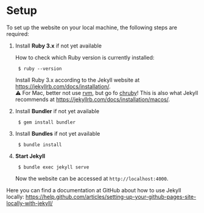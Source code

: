 # Setup

To set up the website on your local machine, the following steps are required:

1. Install __Ruby 3.x__ if not yet available

    How to check which Ruby version is currently installed:

        $ ruby --version

    Install Ruby 3.x according to the Jekyll website at https://jekyllrb.com/docs/installation/.  
    ⚠️ For Mac, better not use [rvm](https://rvm.io/), but go fo [chruby](https://github.com/postmodern/chruby)! This is also what Jekyll recommends at https://jekyllrb.com/docs/installation/macos/.

2. Install __Bundler__ if not yet available

        $ gem install bundler

3. Install __Bundles__ if not yet available

        $ bundle install

4. __Start Jekyll__

        $ bundle exec jekyll serve

    Now the website can be accessed at `http://localhost:4000`.

Here you can find a documentation at GitHub about how to use Jekyll locally: https://help.github.com/articles/setting-up-your-github-pages-site-locally-with-jekyll/
